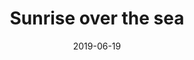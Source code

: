 ---
title: Sunrise over the sea
date: 2019-06-19
id: 8
price: 50.00
image: ./sunrise_over_the_sea.jpeg
description: Oil painting 60x90
customField: 
    name: Pack Size
    values: [{name: 'One', priceChange: 0}, {name: 'Pack of 3', priceChange: 9.50}, {name: 'Pack of 5', priceChange: 20.00}]
---